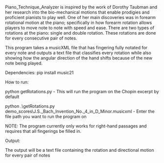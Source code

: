 Piano_Technique_Analyzer is inspired by the work of Dorothy Taubman and her research into the bio-mechanical motions that enable prodigies and proficient pianists to play well. One of her main discoveries was in forearm rotational motion at the piano; specifically in how forearm rotation allows players to move note to note with speed and ease. There are two types of rotations at the piano: single and double rotation. These rotations are done for every consecutive pair of notes.

This program takes a musicXML file that has fingering fully notated for every note and outputs a text file that classifies every rotation while also showing how the angular direction of the hand shifts because of the new note being played.

Dependencies: 
pip install music21

How to run:

python getRotations.py - This will run the program on the Chopin excerpt by default

python .\getRotations.py demo_scores\J.S._Bach_Invention_No._4_in_D_Minor.musicxml  - Enter the file path you want to run the program on

NOTE: The program currently only works for right-hand passages and requires that all fingerings be filled in.
 
Output: 

The output will be a text file containing the rotation and directional motion for every pair of notes


